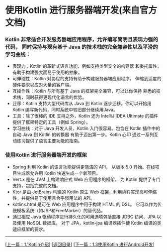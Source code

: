# 使用Kotlin 进行服务器端开发(来自官方文档)

### Kotlin 非常适合开发服务器端应用程序，允许编写简明且表现力强的代码， 同时保持与现有基于 Java 的技术栈的完全兼容性以及平滑的学习曲线：

- 表现力：Kotlin 的革新式语言功能，例如支持类型安全的构建器 和委托属性，有助于构建强大而易于使用的抽象。
- 可伸缩性：Kotlin 对协程的支持有助于构建服务器端应用程序， 伸缩到适度的硬件要求以应对大量的客户端。
- 互操作性：Kotlin 与所有基于 Java 的框架完全兼容，可以让你保持 熟悉的技术栈，同时获得更现代化语言的优势。
- 迁移：Kotlin 支持大型代码库从 Java 到 Kotlin 逐步迁移。你可以开始用 Kotlin 编写新代码，同时系统中较旧部分继续用Java。
- 工具：除了很棒的 IDE 支持之外，Kotlin 还为 IntelliJ IDEA Ultimate 的插件提供了框架特定的工具（例如 Spring）。
- 学习曲线：对于 Java 开发人员，Kotlin 入门很容易。包含在 Kotlin 插件中的自动 Java 到 Kotlin 的转换器 有助于迈出第一步。Kotlin 心印 通过一系列互动练习提供了语言主要功能的指南。

### 使用Kotlin 进行服务器端开发的框架

- Spring 利用 Kotlin 的语⾔功能提供更简洁的 API， 从版本 5.0 开始。在线项目生成器允许用 Kotlin 快速生成一个新项目。
- Vert.x 是在 JVM 上构建响应式 Web 应用程序的框架， 为 Kotlin 提供了专门支持，包括完整的文档。
- Ktor 是由 JetBrains 构建的 Kotlin 原生 Web 框架，利⽤协程实现高可伸缩性，并提供易于使用且合乎惯用法的 API。
- kotlinx.html 是可在 Web 应用程序中用于构建 HTML 的 DSL。 它可以作为传统模板系统（如JSP和FreeMarker）的替代品。
- 通过相应 Java 驱动程序进行持久化的可用选项包括直接 JDBC 访问、JPA 以及使用 NoSQL 数据库。 对于 JPA，kotlin-jpa 编译器插件使 Kotlin 编译的类适应框架的要求。

---
[[上一篇：1.1Kotlin介绍](https://sogrey.github.io/Kotlin-Notes/notes/1%E6%A6%82%E8%BF%B0/1.1Kotlin%E4%BB%8B%E7%BB%8D)] [[返回目录](https://sogrey.github.io/Kotlin-Notes/)] [[下一篇：1.3使用Kotlin 进行Android开发](https://sogrey.github.io/Kotlin-Notes/notes/1%E6%A6%82%E8%BF%B0/1.3%E4%BD%BF%E7%94%A8Kotlin%20%E8%BF%9B%E8%A1%8CAndroid%E5%BC%80%E5%8F%91)]